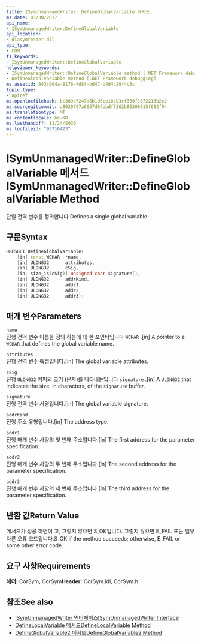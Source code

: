 ```yaml
---
title: ISymUnmanagedWriter::DefineGlobalVariable 메서드
ms.date: 03/30/2017
api_name:
- ISymUnmanagedWriter.DefineGlobalVariable
api_location:
- diasymreader.dll
api_type:
- COM
f1_keywords:
- ISymUnmanagedWriter::DefineGlobalVariable
helpviewer_keywords:
- ISymUnmanagedWriter::DefineGlobalVariable method [.NET Framework debugging]
- DefineGlobalVariable method [.NET Framework debugging]
ms.assetid: 843c904a-8176-4d8f-bd47-b4d4c29f4c5c
topic_type:
- apiref
ms.openlocfilehash: bc389b7247a6b1d6ce16cb3cf350f1672213b2e2
ms.sourcegitcommit: d8020797a6657d0fbbdff362b80300815f682f94
ms.translationtype: MT
ms.contentlocale: ko-KR
ms.lasthandoff: 11/24/2020
ms.locfileid: "95716423"
---
```

# <a name="isymunmanagedwriterdefineglobalvariable-method"></a><span data-ttu-id="f58ae-102">ISymUnmanagedWriter::DefineGlobalVariable 메서드</span><span class="sxs-lookup"><span data-stu-id="f58ae-102">ISymUnmanagedWriter::DefineGlobalVariable Method</span></span>

<span data-ttu-id="f58ae-103">단일 전역 변수를 정의합니다.</span><span class="sxs-lookup"><span data-stu-id="f58ae-103">Defines a single global variable.</span></span>  
  
## <a name="syntax"></a><span data-ttu-id="f58ae-104">구문</span><span class="sxs-lookup"><span data-stu-id="f58ae-104">Syntax</span></span>  
  
```cpp  
HRESULT DefineGlobalVariable(  
    [in] const WCHAR  *name,  
    [in] ULONG32      attributes,  
    [in] ULONG32      cSig,  
    [in, size_is(cSig)] unsigned char signature[],  
    [in] ULONG32      addrKind,  
    [in] ULONG32      addr1,  
    [in] ULONG32      addr2,  
    [in] ULONG32      addr3);  
```  
  
## <a name="parameters"></a><span data-ttu-id="f58ae-105">매개 변수</span><span class="sxs-lookup"><span data-stu-id="f58ae-105">Parameters</span></span>  

 `name`  
 <span data-ttu-id="f58ae-106">진행 전역 변수 이름을 정의 하는에 대 한 포인터입니다 `WCHAR` .</span><span class="sxs-lookup"><span data-stu-id="f58ae-106">[in] A pointer to a `WCHAR` that defines the global variable name.</span></span>  
  
 `attributes`  
 <span data-ttu-id="f58ae-107">진행 전역 변수 특성입니다.</span><span class="sxs-lookup"><span data-stu-id="f58ae-107">[in] The global variable attributes.</span></span>  
  
 `cSig`  
 <span data-ttu-id="f58ae-108">진행 `ULONG32` 버퍼의 크기 (문자)를 나타내는입니다 `signature` .</span><span class="sxs-lookup"><span data-stu-id="f58ae-108">[in] A `ULONG32` that indicates the size, in characters, of the `signature` buffer.</span></span>  
  
 `signature`  
 <span data-ttu-id="f58ae-109">진행 전역 변수 서명입니다.</span><span class="sxs-lookup"><span data-stu-id="f58ae-109">[in] The global variable signature.</span></span>  
  
 `addrKind`  
 <span data-ttu-id="f58ae-110">진행 주소 유형입니다.</span><span class="sxs-lookup"><span data-stu-id="f58ae-110">[in] The address type.</span></span>  
  
 `addr1`  
 <span data-ttu-id="f58ae-111">진행 매개 변수 사양의 첫 번째 주소입니다.</span><span class="sxs-lookup"><span data-stu-id="f58ae-111">[in] The first address for the parameter specification.</span></span>  
  
 `addr2`  
 <span data-ttu-id="f58ae-112">진행 매개 변수 사양의 두 번째 주소입니다.</span><span class="sxs-lookup"><span data-stu-id="f58ae-112">[in] The second address for the parameter specification.</span></span>  
  
 `addr3`  
 <span data-ttu-id="f58ae-113">진행 매개 변수 사양의 세 번째 주소입니다.</span><span class="sxs-lookup"><span data-stu-id="f58ae-113">[in] The third address for the parameter specification.</span></span>  
  
## <a name="return-value"></a><span data-ttu-id="f58ae-114">반환 값</span><span class="sxs-lookup"><span data-stu-id="f58ae-114">Return Value</span></span>  

 <span data-ttu-id="f58ae-115">메서드가 성공 하면이 고, 그렇지 않으면 S_OK입니다. 그렇지 않으면 E_FAIL 또는 일부 다른 오류 코드입니다.</span><span class="sxs-lookup"><span data-stu-id="f58ae-115">S_OK if the method succeeds; otherwise, E_FAIL or some other error code.</span></span>  
  
## <a name="requirements"></a><span data-ttu-id="f58ae-116">요구 사항</span><span class="sxs-lookup"><span data-stu-id="f58ae-116">Requirements</span></span>  

 <span data-ttu-id="f58ae-117">**헤더:** CorSym, CorSym</span><span class="sxs-lookup"><span data-stu-id="f58ae-117">**Header:** CorSym.idl, CorSym.h</span></span>  
  
## <a name="see-also"></a><span data-ttu-id="f58ae-118">참조</span><span class="sxs-lookup"><span data-stu-id="f58ae-118">See also</span></span>

- [<span data-ttu-id="f58ae-119">ISymUnmanagedWriter 인터페이스</span><span class="sxs-lookup"><span data-stu-id="f58ae-119">ISymUnmanagedWriter Interface</span></span>](isymunmanagedwriter-interface.md)
- [<span data-ttu-id="f58ae-120">DefineLocalVariable 메서드</span><span class="sxs-lookup"><span data-stu-id="f58ae-120">DefineLocalVariable Method</span></span>](isymunmanagedwriter-definelocalvariable-method.md)
- [<span data-ttu-id="f58ae-121">DefineGlobalVariable2 메서드</span><span class="sxs-lookup"><span data-stu-id="f58ae-121">DefineGlobalVariable2 Method</span></span>](isymunmanagedwriter2-defineglobalvariable2-method.md)
